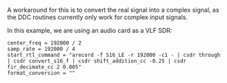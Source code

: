A workaround for this is to convert the real signal into a complex signal, as the DDC routines currently only work for complex input signals. 

In this example, we are using an audio card as a VLF SDR:

```
center_freq = 192000 / 2
samp_rate = 192000 / 4
start_rtl_command = "arecord -f S16_LE -r 192000 -c1 - | csdr through | csdr convert_s16_f | csdr shift_addition_cc -0.25 | csdr fir_decimate_cc 2 0.005"
format_conversion = ""
```



